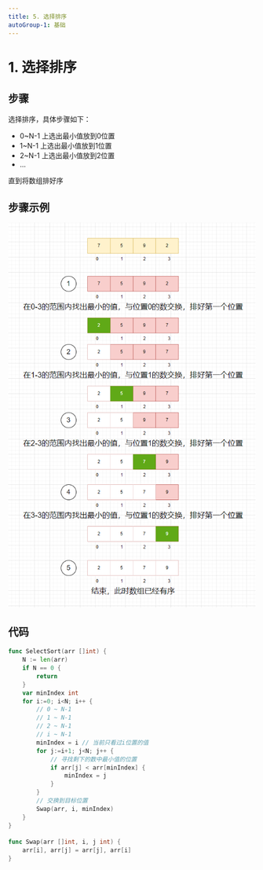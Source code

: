 ```yaml
---
title: 5. 选择排序
autoGroup-1: 基础
---
```


# 1. 选择排序

## 步骤

选择排序，具体步骤如下：

- 0~N-1 上选出最小值放到0位置
- 1~N-1 上选出最小值放到1位置 
- 2~N-1 上选出最小值放到2位置
- ...

直到将数组排好序

## 步骤示例

![](/base_line_code01_select_sort.assets/image-20230329203744415.png)


## 代码

```go
func SelectSort(arr []int) {
	N := len(arr)
	if N == 0 {
		return
	}
	var minIndex int
	for i:=0; i<N; i++ {
		// 0 ~ N-1
		// 1 ~ N-1
		// 2 ~ N-1
		// i ~ N-1
		minIndex = i // 当前只看过i位置的值
		for j:=i+1; j<N; j++ {
			// 寻找剩下的数中最小值的位置
			if arr[j] < arr[minIndex] {
				minIndex = j
			}
		}
		// 交换到目标位置
		Swap(arr, i, minIndex)
	}
}

func Swap(arr []int, i, j int) {
	arr[i], arr[j] = arr[j], arr[i]
}
```

